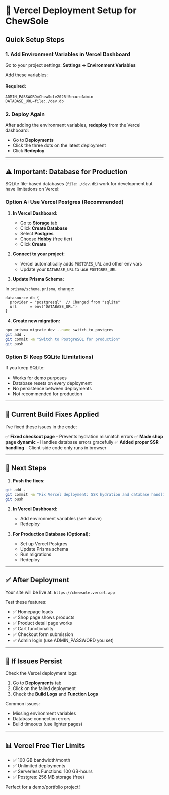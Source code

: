 # 🚀 Vercel Deployment Setup for ChewSole

## Quick Setup Steps

### 1. Add Environment Variables in Vercel Dashboard

Go to your project settings: **Settings → Environment Variables**

Add these variables:

#### Required:
```
ADMIN_PASSWORD=ChewSole2025!SecureAdmin
DATABASE_URL=file:./dev.db
```

### 2. Deploy Again

After adding the environment variables, **redeploy** from the Vercel dashboard:
- Go to **Deployments**
- Click the three dots on the latest deployment
- Click **Redeploy**

---

## ⚠️ Important: Database for Production

SQLite file-based databases (`file:./dev.db`) work for development but have limitations on Vercel:

### Option A: Use Vercel Postgres (Recommended)

1. **In Vercel Dashboard:**
   - Go to **Storage** tab
   - Click **Create Database**
   - Select **Postgres**
   - Choose **Hobby** (free tier)
   - Click **Create**

2. **Connect to your project:**
   - Vercel automatically adds `POSTGRES_URL` and other env vars
   - Update your `DATABASE_URL` to use `POSTGRES_URL`

3. **Update Prisma Schema:**

In `prisma/schema.prisma`, change:
```prisma
datasource db {
  provider = "postgresql"  // Changed from "sqlite"
  url      = env("DATABASE_URL")
}
```

4. **Create new migration:**
```bash
npx prisma migrate dev --name switch_to_postgres
git add .
git commit -m "Switch to PostgreSQL for production"
git push
```

### Option B: Keep SQLite (Limitations)

If you keep SQLite:
- Works for demo purposes
- Database resets on every deployment
- No persistence between deployments
- Not recommended for production

---

## 🔧 Current Build Fixes Applied

I've fixed these issues in the code:

✅ **Fixed checkout page** - Prevents hydration mismatch errors
✅ **Made shop page dynamic** - Handles database errors gracefully
✅ **Added proper SSR handling** - Client-side code only runs in browser

---

## 📝 Next Steps

1. **Push the fixes:**
```bash
git add .
git commit -m "Fix Vercel deployment: SSR hydration and database handling"
git push
```

2. **In Vercel Dashboard:**
   - Add environment variables (see above)
   - Redeploy

3. **For Production Database (Optional):**
   - Set up Vercel Postgres
   - Update Prisma schema
   - Run migrations
   - Redeploy

---

## ✅ After Deployment

Your site will be live at: `https://chewsole.vercel.app`

Test these features:
- ✅ Homepage loads
- ✅ Shop page shows products
- ✅ Product detail page works
- ✅ Cart functionality
- ✅ Checkout form submission
- ✅ Admin login (use ADMIN_PASSWORD you set)

---

## 🐛 If Issues Persist

Check the Vercel deployment logs:
1. Go to **Deployments** tab
2. Click on the failed deployment
3. Check the **Build Logs** and **Function Logs**

Common issues:
- Missing environment variables
- Database connection errors
- Build timeouts (use lighter pages)

---

## 📊 Vercel Free Tier Limits

- ✅ 100 GB bandwidth/month
- ✅ Unlimited deployments
- ✅ Serverless Functions: 100 GB-hours
- ✅ Postgres: 256 MB storage (free)

Perfect for a demo/portfolio project!

